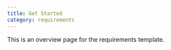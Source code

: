 ```yaml
---
title: Get Started
category: requirements
---
```


This is an overview page for the requirements template.